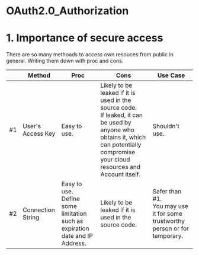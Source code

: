 # OAuth2.0_Authorization

# 1. Importance of secure access  
There are so many methoads to access own resouces from public in general. Writing them down with proc and cons.

|  | Method | Proc | Cons | Use Case |
| --- | --- | --- | --- | --- |
| #1 | User's Access Key | Easy to use. | Likely to be leaked if it is used in the source code. <br> If leaked, it can be used by anyone who obtains it, which can potentially compromise your cloud resources and Account itself. | Shouldn't use. |
| #2 | Connection String | Easy to use. <br> Define some limitation such as expiration date and IP Address. | Likely to be leaked if it is used in the source code. | Safer than #1. <br> You may use it for some trustworthy person or for temporary. |
